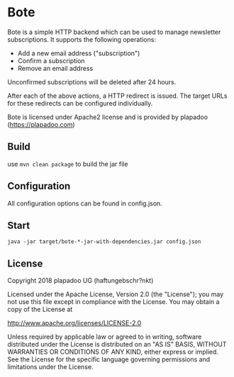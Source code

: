 # Bote

Bote is a simple HTTP backend which can be used to manage newsletter subscriptions. It supports the following operations:

- Add a new email address ("subscription")
- Confirm a subscription
- Remove an email address

Unconfirmed subscriptions will be deleted after 24 hours.

After each of the above actions, a HTTP redirect is issued. The target URLs for these redirects can be configured individually.

Bote is licensed under Apache2 license and is provided by plapadoo (https://plapadoo.com)

## Build

use `mvn clean package` to build the jar file

## Configuration

All configuration options can be found in config.json.

## Start

`java -jar target/bote-*-jar-with-dependencies.jar config.json`

## License

Copyright 2018 plapadoo UG (haftungebschr?nkt)

Licensed under the Apache License, Version 2.0 (the "License");
you may not use this file except in compliance with the License.
You may obtain a copy of the License at

   http://www.apache.org/licenses/LICENSE-2.0

Unless required by applicable law or agreed to in writing, software
distributed under the License is distributed on an "AS IS" BASIS,
WITHOUT WARRANTIES OR CONDITIONS OF ANY KIND, either express or implied.
See the License for the specific language governing permissions and
limitations under the License.
